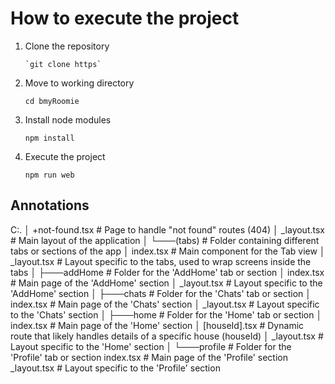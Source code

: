 # How to execute the project

1. Clone the repository

   ```
   `git clone https`

   ```
2. Move to working directory

   ```
   cd bmyRoomie
   ```
3. Install node modules

   ```
   npm install
   ```
4. Execute the project

   ```
   npm run web
   ```

## Annotations

C:.
│   +not-found.tsx           # Page  to handle "not found" routes (404)
│   _layout.tsx              # Main layout of the application
│
└───(tabs)                   # Folder containing different tabs or sections of the app
    │   index.tsx            # Main component for the Tab view
    │   _layout.tsx          # Layout specific to the tabs, used to wrap screens inside the tabs
    │
    ├───addHome              # Folder for the 'AddHome' tab or section
    │       index.tsx        # Main page of the 'AddHome' section
    │       _layout.tsx      # Layout specific to the 'AddHome' section
    │
    ├───chats                # Folder for the 'Chats' tab or section
    │       index.tsx        # Main page of the 'Chats' section
    │       _layout.tsx      # Layout specific to the 'Chats' section
    │
    ├───home                 # Folder for the 'Home' tab or section
    │       index.tsx        # Main page of the 'Home' section
    │       [houseId].tsx    # Dynamic route that likely handles details of a specific house (houseId)
    │       _layout.tsx      # Layout specific to the 'Home' section
    │
    └───profile              # Folder for the 'Profile' tab or section
            index.tsx        # Main page of the 'Profile' section
            _layout.tsx      # Layout specific to the 'Profile' section
